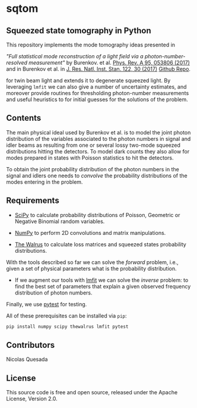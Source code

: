 # sqtom
## Squeezed state tomography in Python

This repository implements the mode tomography ideas presented in

*"Full statistical mode reconstruction of a light field via a photon-number-resolved measurement"* by Burenkov. et al. [Phys. Rev. A 95, 053806 (2017)
](https://journals.aps.org/pra/abstract/10.1103/PhysRevA.95.053806) and in Burenkov et al. in [J. Res. Natl. Inst. Stan. 122, 30 (2017)](https://doi.org/10.6028/jres.122.030) [Github Repo](https://github.com/usnistgov/FSMR).


for twin beam light and extends it to degenerate squeezed light. By leveraging `lmfit` we can also give a number of uncertainty estimates, and moreover provide routines for thresholding photon-number measurements and useful heuristics to for initial guesses for the solutions of the problem. 

## Contents

The main physical ideal used by Burenkov et al. is to model the joint photon distribution of the variables associated to the photon numbers in signal and idler beams as resulting from one or several lossy two-mode squeezed distributions hitting the detectors. To model dark counts they also allow for modes prepared in states with Poisson statistics to hit the detectors.

To obtain the joint probability distribution of the photon numbers in the signal and idlers one needs to *convolve* the probability distributions of the modes entering in the problem.

## Requirements

* [SciPy](https://www.scipy.org/) to calculate probability distributions of Poisson, Geometric or Negative Binomial random variables.

* [NumPy](https://numpy.org/) to perform 2D convolutions and matrix manipulations.

* [The Walrus](https://the-walrus.readthedocs.io/en/latest/) to calculate loss matrices and squeezed states probability distributions.

With the tools described so far we can solve the *forward* problem, i.e., given a set of physical parameters what is the probability distribution.

* If we augment our tools with [lmfit](https://lmfit.github.io/lmfit-py/) we can solve the *inverse* problem: to find the best set of parameters that explain a given observed frequency distribution of photon numbers.

Finally, we use [pytest](https://docs.pytest.org/en/latest/) for testing.

All of these prerequisites can be installed via `pip`:

```bash
pip install numpy scipy thewalrus lmfit pytest
```

## Contributors

Nicolas Quesada

## License

This source code is free and open source, released under the Apache License, Version 2.0.
